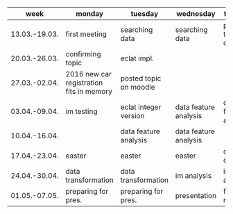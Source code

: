 week | monday | tuesday | wednesday | thursday | friday | saturday | sunday
--- | --- | --- | --- | --- | --- | --- | ---
13.03.-19.03. | first meeting | searching data | searching data | parking ticket data | vechile registration data | apriori impl. | planning topics
20.03.-26.03. | confirming topic | eclat impl. |   |   | data dl and extraction | counting null cells by cols | analyzing data features
27.03.-02.04. | 2016 new car registration fits in memory | posted topic on moodle |   |   | topic dl | interestingness measures | interestingness measures
03.04.-09.04. | im testing | eclat integer version | data feature analysis | data feature analysis | data feature analysis | data feature analysis | data feature analysis
10.04.-16.04. |   | data feature analysis | data feature analysis |   | easter | easter | easter
17.04.-23.04. | easter | easter | easter | data cleansing | data cleansing | data cleansing |
24.04.-30.04. | data transformation | data transformation | im analysis | im analysis | im analysis | im analysis | im analysis
01.05.-07.05. | preparing for pres. | preparing for pres. | presentation | finalizing report| submission dl |   |
